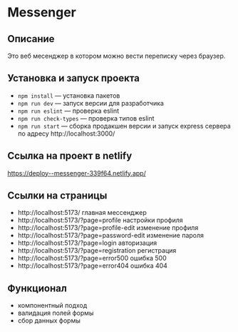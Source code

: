 # Messenger
## Описание
Это веб месенджер в котором можно вести переписку через браузер.

## Установка и запуск проекта

- `npm install` — установка пакетов
- `npm run dev` — запуск версии для разработчика
- `npm run eslint` — проверка eslint
- `npm run check-types` — проверка типов eslint
- `npm run start` — сборка продакшен версии и запуск express сервера по адресу http://localhost:3000/

## Ссылка на проект в netlify

https://deploy--messenger-339f64.netlify.app/


## Ссылки на страницы

- http://localhost:5173/  главная мессенджер
- http://localhost:5173/?page=profile настройки профиля
- http://localhost:5173/?page=profile-edit изменение профиля
- http://localhost:5173/?page=password-edit изменение пароля
- http://localhost:5173/?page=login авторизация
- http://localhost:5173/?page=registration регистрация
- http://localhost:5173/?page=error500 ошибка 500
- http://localhost:5173/?page=error404 ошибка 404

## Функционал

- компонентный подход
- валидация полей формы
- сбор данных формы
